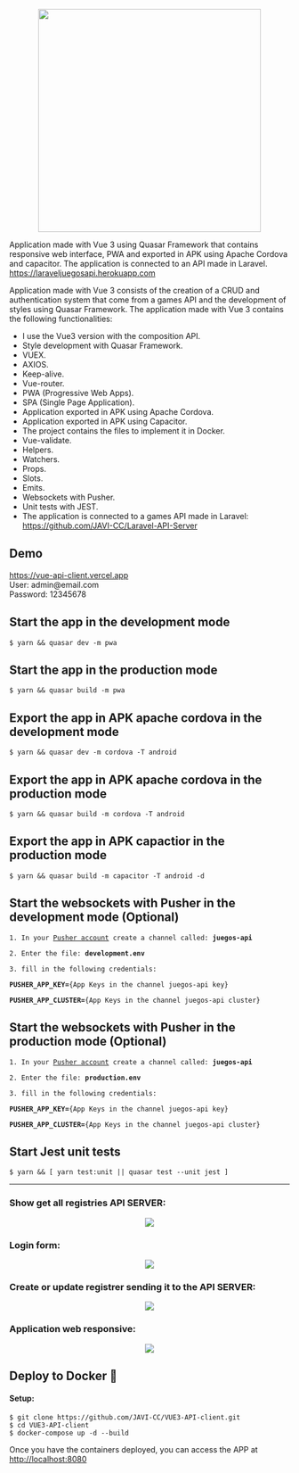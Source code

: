 <p align="center"><img src="public/capturas/logo.png" width="400"></p>

<p>Application made with Vue 3 using Quasar Framework that contains responsive web interface, PWA and exported in APK using Apache Cordova and capacitor. The application is connected to an API made in Laravel.<a href="https://laraveljuegosapi.herokuapp.com/api/juegos" target="_blank"> https://laraveljuegosapi.herokuapp.com</a></p>

<span>Application made with Vue 3 consists of the creation of a CRUD and authentication system that come from a games API and the development of styles using Quasar Framework. The application made with Vue 3 contains the following functionalities:</span>

<ul>
<li>I use the Vue3 version with the composition API.</li>
<li>Style development with Quasar Framework.</li>
<li>VUEX.</li>
<li>AXIOS.</li>
<li>Keep-alive.</li>
<li>Vue-router.</li>
<li>PWA (Progressive Web Apps).</li>
<li>SPA (Single Page Application).</li>
<li>Application exported in APK using Apache Cordova.</li>
<li>Application exported in APK using Capacitor.</li>
<li>The project contains the files to implement it in Docker.</li>
<li>Vue-validate.</li>
<li>Helpers.</li>
<li>Watchers.</li>
<li>Props.</li>
<li>Slots.</li>
<li>Emits.</li>
<li>Websockets with Pusher.</li>
<li>Unit tests with JEST.</li>
<li>The application is connected to a games API made in Laravel: <a href="https://github.com/JAVI-CC/Laravel-API-Server" target="_blank">https://github.com/JAVI-CC/Laravel-API-Server</a></li>
</ul>

<h2>Demo</h2>
<a href="https://vue-api-client.vercel.app/" target="_blank">https://vue-api-client.vercel.app</a><br>
<span>User: admin@email.com</span><br>
<span>Password: 12345678</span>

<h2>Start the app in the development mode</h2>
<pre><code>$ yarn && quasar dev -m pwa</code></pre>

<h2>Start the app in the production mode</h2>
<pre><code>$ yarn && quasar build -m pwa</code></pre>

<h2>Export the app in APK apache cordova in the development mode</h2>
<pre><code>$ yarn && quasar dev -m cordova -T android</code></pre>

<h2>Export the app in APK apache cordova in the production mode</h2>
<pre><code>$ yarn && quasar build -m cordova -T android</code></pre>

<h2>Export the app in APK capactior in the production mode</h2>
<pre><code>$ yarn && quasar build -m capacitor -T android -d</code></pre>

<h2>Start the websockets with Pusher in the development mode (Optional)</h2>
<pre><code>1. In your <a href="https://pusher.com/" target="_blank">Pusher account</a> create a channel called: <strong>juegos-api</strong></code></pre>
<pre><code>2. Enter the file: <strong>development.env</strong></code></pre>
<pre><code>3. fill in the following credentials:
<br><strong>PUSHER_APP_KEY=</strong>{App Keys in the channel juegos-api key}
<br><strong>PUSHER_APP_CLUSTER=</strong>{App Keys in the channel juegos-api cluster}
</code></pre>

<h2>Start the websockets with Pusher in the production mode (Optional)</h2>
<pre><code>1. In your <a href="https://pusher.com/" target="_blank">Pusher account</a> create a channel called: <strong>juegos-api</strong></code></pre>
<pre><code>2. Enter the file: <strong>production.env</strong></code></pre>
<pre><code>3. fill in the following credentials:
<br><strong>PUSHER_APP_KEY=</strong>{App Keys in the channel juegos-api key}
<br><strong>PUSHER_APP_CLUSTER=</strong>{App Keys in the channel juegos-api cluster}
</code></pre>

<h2>Start Jest unit tests</h2>
<pre><code>$ yarn && [ yarn test:unit || quasar test --unit jest ]</code></pre>

<hr>

<h3>Show get all registries API SERVER:</h3>
<p align="center"><img src="public/capturas/captura1.png"></p>

<h3>Login form:</h3>
<p align="center"><img src="public/capturas/captura2.png"></p>

<h3>Create or update registrer sending it to the API SERVER:</h3>
<p align="center"><img src="public/capturas/captura3.png"></p>

<h3>Application web responsive:</h3>
<p align="center"><img src="public/capturas/captura4.png"></p>

<h2>Deploy to Docker <g-emoji class="g-emoji" alias="whale" fallback-src="https://github.githubassets.com/images/icons/emoji/unicode/1f433.png">🐳</g-emoji></h2>

<h4>Setup:</h4>
<pre>
<code>$ git clone https://github.com/JAVI-CC/VUE3-API-client.git
$ cd VUE3-API-client
$ docker-compose up -d --build</code>
</pre>

<span>Once you have the containers deployed, you can access the APP at </span> <a href="http://localhost:8080" target="_blank">http://localhost:8080</a>
